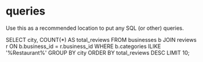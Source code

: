 # queries

Use this as a recommended location to put any SQL (or other) queries.

SELECT city, COUNT(*) AS total_reviews
FROM businesses b
JOIN reviews r ON b.business_id = r.business_id
WHERE b.categories ILIKE '%Restaurant%'
GROUP BY city
ORDER BY total_reviews DESC
LIMIT 10;